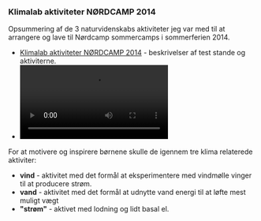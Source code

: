 ### Klimalab aktiviteter NØRDCAMP 2014

Opsummering af de 3 naturvidenskabs aktiviteter jeg var med til at arrangere og lave til Nørdcamp sommercamps i sommerferien 2014.

* [Klimalab aktiviteter NØRDCAMP 2014](./nørdcamp2014-klimalab-aktiviteter.pdf) - beskrivelser af test stande og aktiviterne.
* ![lille film med en af vores vindmøller i drift](./vindmølle.mp4)

For at motivere og inspirere børnene skulle de igennem tre klima relaterede aktiviter:

* **vind** - aktivitet med det formål at eksperimentere med vindmølle vinger til at producere strøm.
* **vand** - aktivitet med det formål at udnytte vand energi til at løfte mest muligt vægt
* **"strøm"** - aktivet med lodning og lidt basal el.
